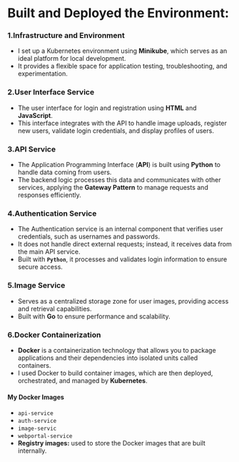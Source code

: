 
# Built and Deployed the Environment:

### 1.Infrastructure and Environment
- I set up a Kubernetes environment using **Minikube**, which serves as an ideal platform for local development.
- It provides a flexible space for application testing, troubleshooting, and experimentation.



### 2.User Interface Service
- The user interface for login and registration using **HTML** and **JavaScript**.
- This interface integrates with the API to handle image uploads, register new users, validate login credentials, and display profiles of users.


### 3.API Service
- The Application Programming Interface (**API**) is built using **Python** to handle data coming from users.
- The backend logic processes this data and communicates with other services, applying the **Gateway Pattern** to manage requests and responses efficiently.


### 4.Authentication Service
- The Authentication service is an internal component that verifies user credentials, such as usernames and passwords.
- It does not handle direct external requests; instead, it receives data from the main API service.
- Built with **`Python`**, it processes and validates login information to ensure secure access.



### 5.Image Service
- Serves as a centralized storage zone for user images, providing access and retrieval capabilities.
- Built with **Go** to ensure performance and scalability.



### 6.Docker Containerization
- **Docker** is a containerization technology that allows you to package applications and their dependencies into isolated units called containers.
- I used Docker to build container images, which are then deployed, orchestrated, and managed by **Kubernetes**.

#### My Docker Images
- `api-service`
- `auth-service`
- `image-servic`
- `webportal-service`
- **Registry images:** used to store the Docker images that are built internally.
